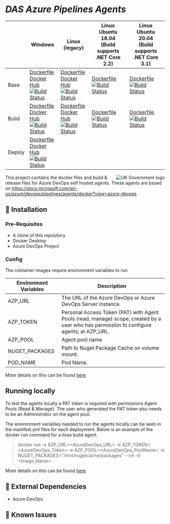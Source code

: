 # _DAS Azure Pipelines Agents_


|   | Windows | Linux (legacy) | Linux Ubuntu 18.04 <br> (Build supports .NET Core 2.2) | Linux Ubuntu 20.04 <br> (Build supports .NET Core 3.1) |
|---|---|---|---|---|
| Base | [Dockerfile](https://github.com/SkillsFundingAgency/das-azure-pipelines-agents/blob/master/Windows/Base/Dockerfile) <br> [Docker Hub](https://hub.docker.com/r/apprenticeshipsdevops/azure-pipelines-base-agent-win) <br> [![Build Status](https://dev.azure.com/sfa-gov-uk/Apprenticeships%20Service%20Cloud%20Platform/_apis/build/status/Pipeline%20Agents/das-azure-pipelines-agents%20(Windows%20Base)?branchName=master)](https://dev.azure.com/sfa-gov-uk/Apprenticeships%20Service%20Cloud%20Platform/_build/latest?definitionId=1989&branchName=master) | [Dockerfile](https://github.com/SkillsFundingAgency/das-azure-pipelines-agents/blob/master/Linux/Base/Dockerfile) <br> [Docker Hub](https://hub.docker.com/r/apprenticeshipsdevops/azure-pipelines-base-agent) <br> [![Build Status](https://dev.azure.com/sfa-gov-uk/Apprenticeships%20Service%20Cloud%20Platform/_apis/build/status/Pipeline%20Agents/das-azure-pipelines-agents%20(Linux%20Base)?branchName=master)](https://dev.azure.com/sfa-gov-uk/Apprenticeships%20Service%20Cloud%20Platform/_build/latest?definitionId=1987&branchName=master) | [Dockerfile](https://github.com/SkillsFundingAgency/das-azure-pipelines-agents/blob/master/Linux/Ubuntu-18/Base/Dockerfile) <br> [![Build Status](https://dev.azure.com/sfa-gov-uk/Apprenticeships%20Service%20Cloud%20Platform/_apis/build/status/Pipeline%20Agents/das-azure-pipelines-agents%20(Linux%20Base%20Ubuntu%2018)?branchName=master)](https://dev.azure.com/sfa-gov-uk/Apprenticeships%20Service%20Cloud%20Platform/_build/latest?definitionId=2452&branchName=master) | [Dockerfile](https://github.com/SkillsFundingAgency/das-azure-pipelines-agents/blob/master/Linux/Ubuntu-20/Base/Dockerfile) <br> [![Build Status](https://dev.azure.com/sfa-gov-uk/Apprenticeships%20Service%20Cloud%20Platform/_apis/build/status/Pipeline%20Agents/das-azure-pipelines-agents%20(Linux%20Base%20Ubuntu%2020)?branchName=master)](https://dev.azure.com/sfa-gov-uk/Apprenticeships%20Service%20Cloud%20Platform/_build/latest?definitionId=2453&branchName=master) |
| Build | [Dockerfile](https://github.com/SkillsFundingAgency/das-azure-pipelines-agents/blob/master/Windows/Build/Dockerfile) <br> [Docker Hub](https://hub.docker.com/r/apprenticeshipsdevops/azure-pipelines-build-agent-win) <br> [![Build Status](https://dev.azure.com/sfa-gov-uk/Apprenticeships%20Service%20Cloud%20Platform/_apis/build/status/Pipeline%20Agents/das-azure-pipelines-agents%20(Windows%20Build)?branchName=master)](https://dev.azure.com/sfa-gov-uk/Apprenticeships%20Service%20Cloud%20Platform/_build/latest?definitionId=2109&branchName=master) | [Dockerfile](https://github.com/SkillsFundingAgency/das-azure-pipelines-agents/blob/master/Linux/Build/Dockerfile) <br> [Docker Hub](https://hub.docker.com/r/apprenticeshipsdevops/azure-pipelines-build-agent) <br> [![Build Status](https://dev.azure.com/sfa-gov-uk/Apprenticeships%20Service%20Cloud%20Platform/_apis/build/status/Pipeline%20Agents/das-azure-pipelines-agents%20(Linux%20CI)?branchName=master)](https://dev.azure.com/sfa-gov-uk/Apprenticeships%20Service%20Cloud%20Platform/_build/latest?definitionId=1988&branchName=master) | [Dockerfile](https://github.com/SkillsFundingAgency/das-azure-pipelines-agents/blob/master/Linux/Ubuntu-18/Build/Dockerfile) <br> [![Build Status](https://dev.azure.com/sfa-gov-uk/Apprenticeships%20Service%20Cloud%20Platform/_apis/build/status/Pipeline%20Agents/das-azure-pipelines-agents%20(Linux%20Build%20Ubuntu%2018)?branchName=master)](https://dev.azure.com/sfa-gov-uk/Apprenticeships%20Service%20Cloud%20Platform/_build/latest?definitionId=2450&branchName=master) | [Dockerfile](https://github.com/SkillsFundingAgency/das-azure-pipelines-agents/blob/master/Linux/Ubuntu-20/Build/Dockerfile) <br> [![Build Status](https://dev.azure.com/sfa-gov-uk/Apprenticeships%20Service%20Cloud%20Platform/_apis/build/status/Pipeline%20Agents/das-azure-pipelines-agents%20(Linux%20Build%20Ubuntu%2020)?branchName=master)](https://dev.azure.com/sfa-gov-uk/Apprenticeships%20Service%20Cloud%20Platform/_build/latest?definitionId=2454&branchName=master) |
| Deploy | [Dockerfile](https://github.com/SkillsFundingAgency/das-azure-pipelines-agents/blob/master/Windows/Deploy/Dockerfile) <br> [Docker Hub](https://hub.docker.com/r/apprenticeshipsdevops/azure-pipelines-deploy-agent-win) <br> [![Build Status](https://dev.azure.com/sfa-gov-uk/Apprenticeships%20Service%20Cloud%20Platform/_apis/build/status/Pipeline%20Agents/das-azure-pipelines-agents%20(Windows%20CD)?branchName=master)](https://dev.azure.com/sfa-gov-uk/Apprenticeships%20Service%20Cloud%20Platform/_build/latest?definitionId=2102&branchName=master) |   |   |   |


<img src="https://avatars.githubusercontent.com/u/9841374?s=200&v=4" align="right" alt="UK Government logo">

This project contains the docker files and build & release files for Azure DevOps self hosted agents. These agents are based on https://docs.microsoft.com/en-us/azure/devops/pipelines/agents/docker?view=azure-devops

## 🚀 Installation

### Pre-Requisites

* A clone of this repository
* Docker Desktop
* Azure DevOps Project

### Config

The container images require environment variables to run

| Environment Variables | Description                                                                                                                              |
|-----------------------|------------------------------------------------------------------------------------------------------------------------------------------|
| AZP_URL               | The URL of the Azure DevOps or Azure DevOps Server instance.                                                                             |
| AZP_TOKEN             | Personal Access Token (PAT) with Agent Pools (read, manage) scope, created by a user who has permission to configure agents, at AZP_URL. |
| AZP_POOL              | Agent pool name                                                                                                                          |
| NUGET_PACKAGES        | Path to Nuget Package Cache on volume mount.                                                                                             |
| POD_NAME              | Pod Name.                                                                                                                                |

More details on this can be found [here](https://docs.microsoft.com/en-us/azure/devops/pipelines/agents/docker?view=azure-devops#environment-variables)

## Running locally

To test the agents locally a PAT token is required with permissions Agent Pools (Read & Manage). The user who generated the PAT token also needs to be an Administrator on the agent pool.

The environment variables needed to run the agents locally can be seen in the manifest.yml files for each deployment. Below is an example of the docker run command for a linux build agent.

>docker run -e AZP_URL=<AzureDevOps_URL> -e AZP_TOKEN=<AzureDevOps_Token> -e AZP_POOL=<AzureDevOps_PoolName> -e NUGET_PACKAGES="/mnt/nugetcache/packages" --rm -it <Image_Name>

More details on this can be found [here](https://docs.microsoft.com/en-us/azure/devops/pipelines/agents/docker?view=azure-devops#start-the-image-1)

## 🔗 External Dependencies

* Azure DevOps

## 🐛 Known Issues


